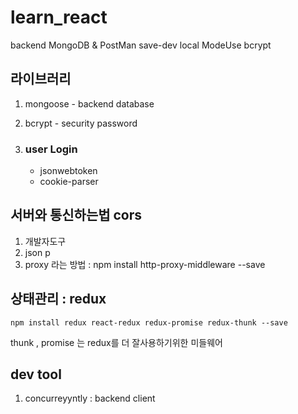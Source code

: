 # learn_react
backend MongoDB & PostMan
save-dev local ModeUse bcrypt

## 라이브러리
1. mongoose - backend database
2. bcrypt - security password

3. ### user Login 
   * jsonwebtoken
   * cookie-parser

## 서버와 통신하는법 cors 
1. 개발자도구
2. json p 
3. proxy 라는 방법 : npm install http-proxy-middleware --save


## 상태관리 : redux
```
npm install redux react-redux redux-promise redux-thunk --save
```
thunk , promise 는 redux를 더 잘사용하기위한 미들웨어

## dev tool
1. concurreyyntly : backend client 

